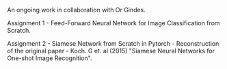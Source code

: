 An ongoing work in collaboration with Or Gindes. 

Assignment 1 - Feed-Forward Neural Network for Image Classification from Scratch. 


Assignment 2 - Siamese Network from Scratch in Pytorch - Reconstruction of the original paper - Koch. G et. al (2015) "Siamese Neural Networks for One-shot Image Recognition". 
